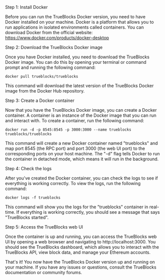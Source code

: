 Step 1: Install Docker

Before you can run the TrueBlocks Docker version, you need to have Docker installed on your machine. Docker is a platform that allows you to run applications in isolated environments called containers. You can download Docker from the official website: https://www.docker.com/products/docker-desktop

Step 2: Download the TrueBlocks Docker image

Once you have Docker installed, you need to download the TrueBlocks Docker image. You can do this by opening your terminal or command prompt and running the following command:

```[bash]
docker pull trueblocks/trueblocks
```

This command will download the latest version of the TrueBlocks Docker image from the Docker Hub repository.

Step 3: Create a Docker container

Now that you have the TrueBlocks Docker image, you can create a Docker container. A container is an instance of the Docker image that you can run and interact with. To create a container, run the following command:

```[yaml]
docker run -d -p 8545:8545 -p 3000:3000 --name trueblocks trueblocks/trueblocks
```

This command will create a new Docker container named "trueblocks" and map port 8545 (the RPC port) and port 3000 (the web UI port) to the corresponding ports on your host machine. The "-d" flag tells Docker to run the container in detached mode, which means it will run in the background.

Step 4: Check the logs

After you've created the Docker container, you can check the logs to see if everything is working correctly. To view the logs, run the following command:

```[bash]
docker logs -f trueblocks
```

This command will show you the logs for the "trueblocks" container in real-time. If everything is working correctly, you should see a message that says "TrueBlocks started".

Step 5: Access the TrueBlocks web UI

Once the container is up and running, you can access the TrueBlocks web UI by opening a web browser and navigating to http://localhost:3000. You should see the TrueBlocks dashboard, which allows you to interact with the TrueBlocks API, view block data, and manage your Ethereum accounts.

That's it! You now have the TrueBlocks Docker version up and running on your machine. If you have any issues or questions, consult the TrueBlocks documentation or community forums.
